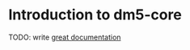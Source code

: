 # Introduction to dm5-core

TODO: write [great documentation](http://jacobian.org/writing/what-to-write/)
